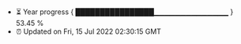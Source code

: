 - ⏳ Year progress { ████████████████▁▁▁▁▁▁▁▁▁▁▁▁▁▁ } 53.45 %
- ⏰ Updated on Fri, 15 Jul 2022 02:30:15 GMT

